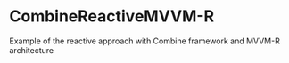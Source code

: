 # CombineReactiveMVVM-R
Example of the reactive approach with Combine framework and MVVM-R architecture
